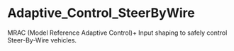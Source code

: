 # Adaptive_Control_SteerByWire
MRAC (Model Reference Adaptive Control)+ Input shaping to safely control Steer-By-Wire vehicles.
